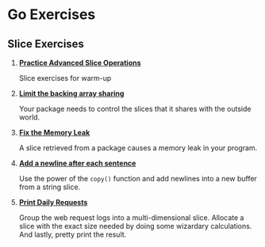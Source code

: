 # Go Exercises
## Slice Exercises

1. **[Practice Advanced Slice Operations](https://github.com/4ppe/Go-Exercises/tree/main/slices/adv-ops-practice)**

    Slice exercises for warm-up

2. **[Limit the backing array sharing](https://github.com/4ppe/Go-Exercises/tree/main/slices/limit-the-backing-array-sharing)**

    Your package needs to control the slices that it shares with the outside world.

3. **[Fix the Memory Leak](https://github.com/4ppe/Go-Exercises/tree/main/slices/fix-the-memory-leak)**

    A slice retrieved from a package causes a memory leak in your program.

4. **[Add a newline after each sentence](https://github.com/4ppe/Go-Exercises/tree/main/slices/add-lines)**

    Use the power of the `copy()` function and add newlines into a new buffer from a string slice.

5. **[Print Daily Requests](https://github.com/4ppe/Go-Exercises/tree/main/slices/print-daily-requests)**

    Group the web request logs into a multi-dimensional slice. Allocate a slice with the exact size needed by doing some wizardary calculations. And lastly, pretty print the result.
